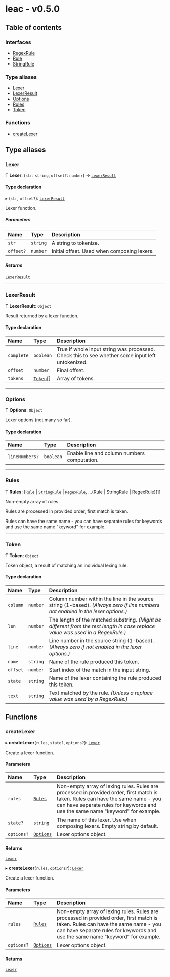 # leac - v0.5.0

## Table of contents

### Interfaces

- [RegexRule](interfaces/RegexRule.md)
- [Rule](interfaces/Rule.md)
- [StringRule](interfaces/StringRule.md)

### Type aliases

- [Lexer](index.md#lexer)
- [LexerResult](index.md#lexerresult)
- [Options](index.md#options)
- [Rules](index.md#rules)
- [Token](index.md#token)

### Functions

- [createLexer](index.md#createlexer)

## Type aliases

### Lexer

Ƭ **Lexer**: (`str`: `string`, `offset?`: `number`) => [`LexerResult`](index.md#lexerresult)

#### Type declaration

▸ (`str`, `offset?`): [`LexerResult`](index.md#lexerresult)

Lexer function.

##### Parameters

| Name | Type | Description |
| :------ | :------ | :------ |
| `str` | `string` | A string to tokenize. |
| `offset?` | `number` | Initial offset. Used when composing lexers. |

##### Returns

[`LexerResult`](index.md#lexerresult)

___

### LexerResult

Ƭ **LexerResult**: `Object`

Result returned by a lexer function.

#### Type declaration

| Name | Type | Description |
| :------ | :------ | :------ |
| `complete` | `boolean` | True if whole input string was processed.  Check this to see whether some input left untokenized. |
| `offset` | `number` | Final offset. |
| `tokens` | [`Token`](index.md#token)[] | Array of tokens. |

___

### Options

Ƭ **Options**: `Object`

Lexer options (not many so far).

#### Type declaration

| Name | Type | Description |
| :------ | :------ | :------ |
| `lineNumbers?` | `boolean` | Enable line and column numbers computation. |

___

### Rules

Ƭ **Rules**: [[`Rule`](interfaces/Rule.md) \| [`StringRule`](interfaces/StringRule.md) \| [`RegexRule`](interfaces/RegexRule.md), ...(Rule \| StringRule \| RegexRule)[]]

Non-empty array of rules.

Rules are processed in provided order, first match is taken.

Rules can have the same name - you can have separate rules
for keywords and use the same name "keyword" for example.

___

### Token

Ƭ **Token**: `Object`

Token object, a result of matching an individual lexing rule.

#### Type declaration

| Name | Type | Description |
| :------ | :------ | :------ |
| `column` | `number` | Column number within the line in the source string (1-based).  _(Always zero if line numbers not enabled in the lexer options.)_ |
| `len` | `number` | The length of the matched substring.  _(Might be different from the text length in case replace value was used in a RegexRule.)_ |
| `line` | `number` | Line number in the source string (1-based).  _(Always zero if not enabled in the lexer options.)_ |
| `name` | `string` | Name of the rule produced this token. |
| `offset` | `number` | Start index of the match in the input string. |
| `state` | `string` | Name of the lexer containing the rule produced this token. |
| `text` | `string` | Text matched by the rule. _(Unless a replace value was used by a RegexRule.)_ |

## Functions

### createLexer

▸ **createLexer**(`rules`, `state?`, `options?`): [`Lexer`](index.md#lexer)

Create a lexer function.

#### Parameters

| Name | Type | Description |
| :------ | :------ | :------ |
| `rules` | [`Rules`](index.md#rules) | Non-empty array of lexing rules.  Rules are processed in provided order, first match is taken.  Rules can have the same name - you can have separate rules for keywords and use the same name "keyword" for example. |
| `state?` | `string` | The name of this lexer. Use when composing lexers. Empty string by default. |
| `options?` | [`Options`](index.md#options) | Lexer options object. |

#### Returns

[`Lexer`](index.md#lexer)

▸ **createLexer**(`rules`, `options?`): [`Lexer`](index.md#lexer)

Create a lexer function.

#### Parameters

| Name | Type | Description |
| :------ | :------ | :------ |
| `rules` | [`Rules`](index.md#rules) | Non-empty array of lexing rules.  Rules are processed in provided order, first match is taken.  Rules can have the same name - you can have separate rules for keywords and use the same name "keyword" for example. |
| `options?` | [`Options`](index.md#options) | Lexer options object. |

#### Returns

[`Lexer`](index.md#lexer)
